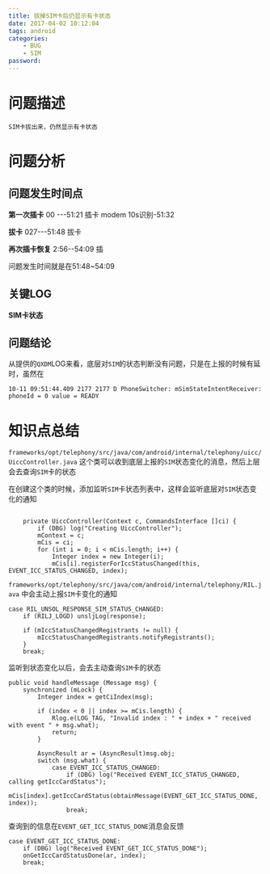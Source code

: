 ```yaml
---
title: 拔掉SIM卡后仍显示有卡状态
date: 2017-04-02 10:12:04
tags: android
categories:
    - BUG
    - SIM
password: 
---
```


# 问题描述

```
SIM卡拔出来，仍然显示有卡状态
```

# 问题分析

## 问题发生时间点

**第一次插卡**
00 ---51:21 插卡 modem 10s识别-51:32

**拔卡**
027---51:48 拔卡

**再次插卡恢复**
2:56--54:09 插

问题发生时间就是在51:48~54:09

## 关键LOG

**SIM卡状态**

## 问题结论

从提供的`QXDM`LOG来看，底层对`SIM`的状态判断没有问题，只是在上报的时候有延时，虽然在
```
10-11 09:51:44.409 2177 2177 D PhoneSwitcher: mSimStateIntentReceiver: phoneId = 0 value = READY
```


# 知识点总结

`frameworks/opt/telephony/src/java/com/android/internal/telephony/uicc/UiccController.java`
这个类可以收到底层上报的`SIM`状态变化的消息，然后上层会去查询`SIM`卡的状态

在创建这个类的时候，添加监听`SIM`卡状态列表中，这样会监听底层对`SIM`状态变化的通知

```

    private UiccController(Context c, CommandsInterface []ci) {
        if (DBG) log("Creating UiccController");
        mContext = c;
        mCis = ci;
        for (int i = 0; i < mCis.length; i++) {
            Integer index = new Integer(i);
            mCis[i].registerForIccStatusChanged(this, EVENT_ICC_STATUS_CHANGED, index);

```

`frameworks/opt/telephony/src/java/com/android/internal/telephony/RIL.java`
中会主动上报`SIM`卡变化的通知

```
case RIL_UNSOL_RESPONSE_SIM_STATUS_CHANGED:
    if (RILJ_LOGD) unsljLog(response);

    if (mIccStatusChangedRegistrants != null) {
        mIccStatusChangedRegistrants.notifyRegistrants();
    }
    break;
```

监听到状态变化以后，会去主动查询`SIM`卡的状态

```
public void handleMessage (Message msg) {
    synchronized (mLock) {
        Integer index = getCiIndex(msg);

        if (index < 0 || index >= mCis.length) {
            Rlog.e(LOG_TAG, "Invalid index : " + index + " received with event " + msg.what);
            return;
        }

        AsyncResult ar = (AsyncResult)msg.obj;
        switch (msg.what) {
            case EVENT_ICC_STATUS_CHANGED:
                if (DBG) log("Received EVENT_ICC_STATUS_CHANGED, calling getIccCardStatus");
                mCis[index].getIccCardStatus(obtainMessage(EVENT_GET_ICC_STATUS_DONE, index));
                break;
```

查询到的信息在`EVENT_GET_ICC_STATUS_DONE`消息会反馈

```
case EVENT_GET_ICC_STATUS_DONE:
    if (DBG) log("Received EVENT_GET_ICC_STATUS_DONE");
    onGetIccCardStatusDone(ar, index);
    break;
```

